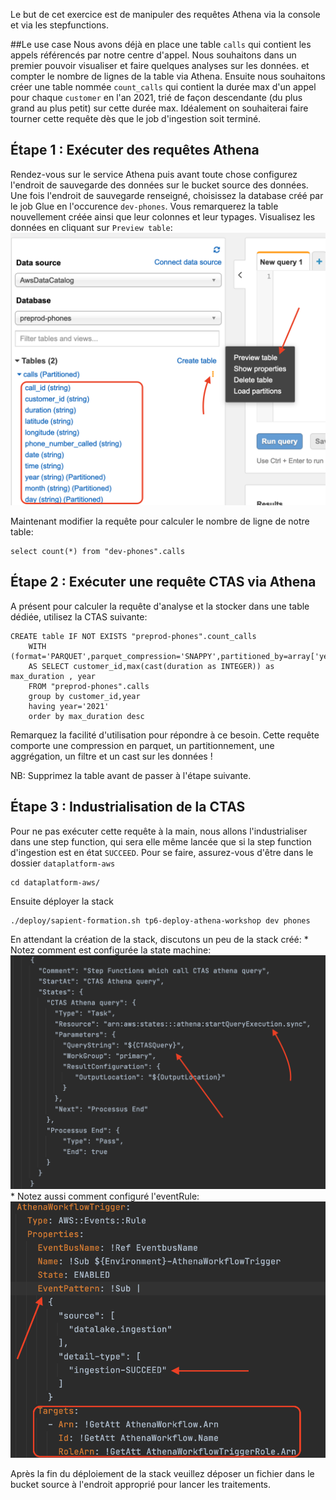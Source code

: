 
Le but de cet exercice est de manipuler des requêtes Athena via la console et via les stepfunctions.

##Le use case
Nous avons déjà en place une table `calls` qui contient les appels référencés par notre centre d'appel.
Nous souhaitons dans un premier pouvoir visualiser et faire quelques analyses sur les données. et compter le nombre de lignes de la table via Athena.
Ensuite nous souhaitons créer une table nommée `count_calls` qui contient la durée max d'un appel pour chaque `customer` 
en l'an 2021, trié de façon descendante (du plus grand au plus petit) sur cette durée max.
Idéalement on souhaiterai faire tourner cette requête dès que le job d'ingestion soit terminé.


## Étape 1 : Exécuter des requêtes Athena
Rendez-vous sur le service Athena puis avant toute chose configurez l'endroit de sauvegarde des données sur le bucket source des données.
Une fois l'endroit de sauvegarde renseigné, choisissez la database créé par le job Glue en l'occurence `dev-phones`.
Vous remarquerez la table nouvellement créée ainsi que leur colonnes et leur typages.
Visualisez les données en cliquant sur `Preview table`:
![athenaSelect](./documentation/tp6/athenaselect.png "athenaSelect")

Maintenant modifier la requête pour calculer le nombre de ligne de notre table:
```shell
select count(*) from "dev-phones".calls
```
## Étape 2 : Exécuter une requête CTAS via Athena
A présent pour calculer la requête d'analyse et la stocker dans une table dédiée, utilisez la CTAS suivante:
```shell
CREATE table IF NOT EXISTS "preprod-phones".count_calls
    WITH (format='PARQUET',parquet_compression='SNAPPY',partitioned_by=array['year'])
    AS SELECT customer_id,max(cast(duration as INTEGER)) as max_duration , year
    FROM "preprod-phones".calls
    group by customer_id,year
    having year='2021'
    order by max_duration desc
```
Remarquez la facilité d'utilisation pour répondre à ce besoin. Cette requête comporte une compression en parquet, un partitionnement, 
une aggrégation, un filtre et un cast sur les données !

NB: Supprimez la table avant de passer à l'étape suivante.

## Étape 3 : Industrialisation de la CTAS
Pour ne pas exécuter cette requête à la main, nous allons l'industrialiser dans une step function,
qui sera elle même lancée que si la step function d'ingestion est en état `SUCCEED`.
Pour se faire, assurez-vous d'être dans le dossier `dataplatform-aws` 
```shell
cd dataplatform-aws/
```
Ensuite déployer la stack
```shell
./deploy/sapient-formation.sh tp6-deploy-athena-workshop dev phones
```
En attendant la création de la stack, discutons un peu de la stack créé:
    * Notez comment est configurée la state machine:
![stateMachine](./documentation/tp6/statemachine.png "stateMachine")
    * Notez aussi comment configuré l'eventRule:
![eventRule](./documentation/tp6/eventrule.png "eventRule")


Après la fin du déploiement de la stack veuillez déposer un fichier dans le bucket source à l'endroit approprié pour lancer 
les traitements.


